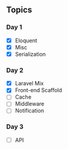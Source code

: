 ## Topics


### Day 1

- [x] Eloquent
- [x] Misc
- [x] Serialization

### Day 2

- [x] Laravel Mix
- [x] Front-end Scaffold
- [ ] Cache
- [ ] Middleware
- [ ] Notification

### Day 3

- [ ] API


